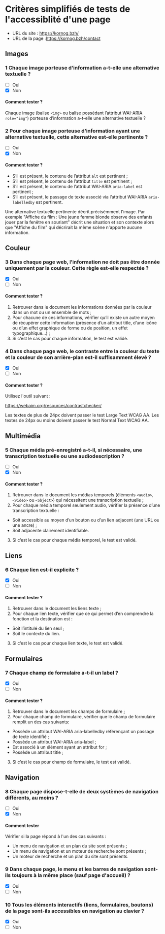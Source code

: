 ﻿# Critères simplifiés de tests de l'accessiblité d'une page

- URL du site : https://kornog.bzh/
- URL de la page :https://kornog.bzh/contact


## Images

### 1 Chaque image porteuse d'information a-t-elle une alternative textuelle ?

- [ ] Oui
- [X] Non 

#### Comment tester ?

Chaque image (balise `<img>` ou balise possédant l’attribut WAI-ARIA `role="img"`) porteuse d’information a-t-elle une alternative textuelle ?


### 2 Pour chaque image porteuse d’information ayant une alternative textuelle, cette alternative est-elle pertinente ?

- [ ] Oui
- [X] Non

#### Comment tester ?

- S’il est présent, le contenu de l’attribut `alt` est pertinent ;
- S’il est présent, le contenu de l’attribut `title` est pertinent ;
- S’il est présent, le contenu de l’attribut WAI-ARIA `aria-label` est pertinent ;
- S’il est présent, le passage de texte associé via l’attribut WAI-ARIA `aria-labelledby` est pertinent.

Une alternative textuelle pertinente décrit précisémment l'image. Par exemple "Affiche du film : Une jeune femme blonde observe des enfants jouer par la fenêtre en souriant" décrit une situation et son contexte alors que "Affiche du film" qui décrirait la même scène n'apporte aucune information.


## Couleur

### 3 Dans chaque page web, l’information ne doit pas être donnée uniquement par la couleur. Cette règle est-elle respectée ?

- [X] Oui
- [ ] Non

#### Comment tester ?

1. Retrouver dans le document les informations données par la couleur dans un mot ou un ensemble de mots ;
2. Pour chacune de ces informations, vérifier qu’il existe un autre moyen de récupérer cette information (présence d’un attribut title, d’une icône ou d’un effet graphique de forme ou de position, un effet typographique…) ;
3. Si c’est le cas pour chaque information, le test est validé.

### 4 Dans chaque page web, le contraste entre la couleur du texte et la couleur de son arrière-plan est-il suffisamment élevé ?

- [X] Oui
- [ ] Non

#### Comment tester ?

Utilisez l'outil suivant :

https://webaim.org/resources/contrastchecker/

Les textes de plus de 24px doivent passer le test Large Text WCAG AA.
Les textes de 24px ou moins doivent passer le test Normal Text WCAG AA.


## Multimédia

### 5 Chaque média pré-enregistré a-t-il, si nécessaire, une transcription textuelle ou une audiodescription ?

- [ ] Oui
- [X] Non

#### Comment tester ?

1. Retrouver dans le document les médias temporels (éléments `<audio>`, `<video>` ou `<object>`) qui nécessitent une transcription textuelle ;
2. Pour chaque média temporel seulement audio, vérifier la présence d’une transcription textuelle :
- Soit accessible au moyen d’un bouton ou d’un lien adjacent (une URL ou une ancre) ;
- Soit adjacente clairement identifiable.
3. Si c’est le cas pour chaque média temporel, le test est validé.

## Liens

### 6 Chaque lien est-il explicite ?

- [X] Oui
- [ ] Non

#### Comment tester ?

1. Retrouver dans le document les liens texte ;
2. Pour chaque lien texte, vérifier que ce qui permet d’en comprendre la fonction et la destination est :
- Soit l’intitulé du lien seul ;
- Soit le contexte du lien.
3. Si c’est le cas pour chaque lien texte, le test est validé.

## Formulaires

### 7 Chaque champ de formulaire a-t-il un label ?

- [X] Oui
- [ ] Non

#### Comment tester ?

1. Retrouver dans le document les champs de formulaire ;
2. Pour chaque champ de formulaire, vérifier que le champ de formulaire remplit un des cas suivants:
- Possède un attribut WAI-ARIA aria-labelledby référençant un passage de texte identifié ;
- Possède un attribut WAI-ARIA aria-label ;
- Est associé à un élément <label> ayant un attribut for ;
- Possède un attribut title ;
3. Si c’est le cas pour champ de formulaire, le test est validé.


## Navigation

### 8 Chaque page dispose-t-elle de deux systèmes de navigation différents, au moins ?

- [ ] Oui
- [X] Non

#### Comment tester

Vérifier si la page répond à l'un des cas suivants :

- Un menu de navigation et un plan du site sont présents ;
- Un menu de navigation et un moteur de recherche sont présents ;
- Un moteur de recherche et un plan du site sont présents.

### 9 Dans chaque page, le menu et les barres de navigation sont-ils toujours à la même place (sauf page d'accueil) ?

- [X] Oui
- [ ] Non

### 10 Tous les éléments interactifs (liens, formulaires, boutons) de la page sont-ils accessibles en navigation au clavier ?

- [X] Oui
- [ ] Non